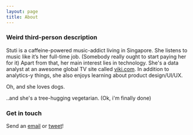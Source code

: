 ```yaml
---
layout: page
title: About
---
```


### Weird third-person description

Stuti is a caffeine-powered music-addict living in Singapore. She listens to music like it’s her full-time job. (Somebody really ought to start paying her for it) Apart from that, her main interest lies in technology. She's a data analyst at an awesome global TV site called [viki.com](http://www.viki.com). In addition to analytics-y things, she also enjoys learning about product design/UI/UX. 

Oh, and she loves dogs. 

..and she's a tree-hugging vegetarian. (Ok, i'm finally done)

### Get in touch

Send an [email](mailto:stuti.d@gmail.com)
or [tweet](https://twitter.com/stuti90)!

